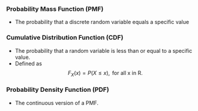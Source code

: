 ### Probability Mass Function (PMF)
- The probability that a discrete random variable equals a specific value

### Cumulative Distribution Function (CDF)
- The probability that a random variable is less than or equal to a specific value.
- Defined as
$$F_X(x)=P(X\leq x),\text{ for all x in R}.$$

### Probability Density Function (PDF)
- The continuous version of a PMF.